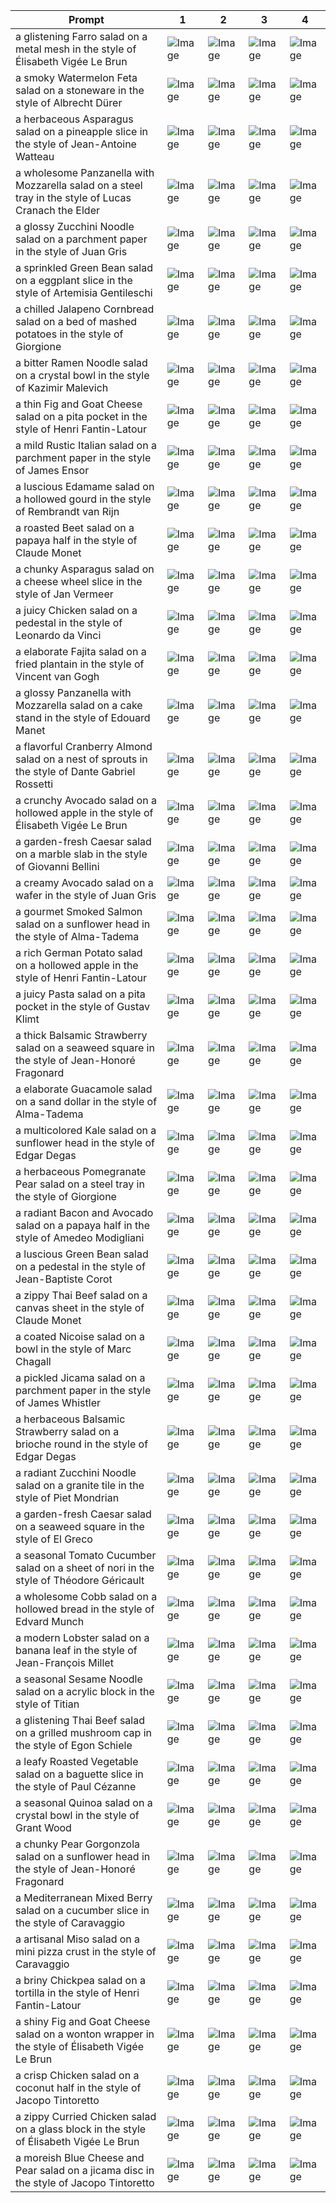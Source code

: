 | Prompt | 1 | 2 | 3 | 4 |
|-|-|-|-|-|
| a glistening Farro salad on a metal mesh in the style of Élisabeth Vigée Le Brun | ![Image](https://salad-benchmark-public-assets.s3.us-east-2.amazonaws.com/sdxl/25f8db78-e149-4ec5-b07e-48644490bd57-0.jpg) | ![Image](https://salad-benchmark-public-assets.s3.us-east-2.amazonaws.com/sdxl/25f8db78-e149-4ec5-b07e-48644490bd57-1.jpg) | ![Image](https://salad-benchmark-public-assets.s3.us-east-2.amazonaws.com/sdxl/25f8db78-e149-4ec5-b07e-48644490bd57-2.jpg) | ![Image](https://salad-benchmark-public-assets.s3.us-east-2.amazonaws.com/sdxl/25f8db78-e149-4ec5-b07e-48644490bd57-3.jpg) |
| a smoky Watermelon Feta salad on a stoneware in the style of Albrecht Dürer | ![Image](https://salad-benchmark-public-assets.s3.us-east-2.amazonaws.com/sdxl/f3e75209-c004-4c5a-8e39-fe24a6d81bd5-0.jpg) | ![Image](https://salad-benchmark-public-assets.s3.us-east-2.amazonaws.com/sdxl/f3e75209-c004-4c5a-8e39-fe24a6d81bd5-1.jpg) | ![Image](https://salad-benchmark-public-assets.s3.us-east-2.amazonaws.com/sdxl/f3e75209-c004-4c5a-8e39-fe24a6d81bd5-2.jpg) | ![Image](https://salad-benchmark-public-assets.s3.us-east-2.amazonaws.com/sdxl/f3e75209-c004-4c5a-8e39-fe24a6d81bd5-3.jpg) |
| a herbaceous Asparagus salad on a pineapple slice in the style of Jean-Antoine Watteau | ![Image](https://salad-benchmark-public-assets.s3.us-east-2.amazonaws.com/sdxl/b7e5e9c1-a4da-470a-8aeb-2cd480a842f1-0.jpg) | ![Image](https://salad-benchmark-public-assets.s3.us-east-2.amazonaws.com/sdxl/b7e5e9c1-a4da-470a-8aeb-2cd480a842f1-1.jpg) | ![Image](https://salad-benchmark-public-assets.s3.us-east-2.amazonaws.com/sdxl/b7e5e9c1-a4da-470a-8aeb-2cd480a842f1-2.jpg) | ![Image](https://salad-benchmark-public-assets.s3.us-east-2.amazonaws.com/sdxl/b7e5e9c1-a4da-470a-8aeb-2cd480a842f1-3.jpg) |
| a wholesome Panzanella with Mozzarella salad on a steel tray in the style of Lucas Cranach the Elder | ![Image](https://salad-benchmark-public-assets.s3.us-east-2.amazonaws.com/sdxl/54cbcdf9-7f42-4294-9f04-97b1c00768d1-0.jpg) | ![Image](https://salad-benchmark-public-assets.s3.us-east-2.amazonaws.com/sdxl/54cbcdf9-7f42-4294-9f04-97b1c00768d1-1.jpg) | ![Image](https://salad-benchmark-public-assets.s3.us-east-2.amazonaws.com/sdxl/54cbcdf9-7f42-4294-9f04-97b1c00768d1-2.jpg) | ![Image](https://salad-benchmark-public-assets.s3.us-east-2.amazonaws.com/sdxl/54cbcdf9-7f42-4294-9f04-97b1c00768d1-3.jpg) |
| a glossy Zucchini Noodle salad on a parchment paper in the style of Juan Gris | ![Image](https://salad-benchmark-public-assets.s3.us-east-2.amazonaws.com/sdxl/08d301b0-351c-492f-8be6-bb36fd8aaded-0.jpg) | ![Image](https://salad-benchmark-public-assets.s3.us-east-2.amazonaws.com/sdxl/08d301b0-351c-492f-8be6-bb36fd8aaded-1.jpg) | ![Image](https://salad-benchmark-public-assets.s3.us-east-2.amazonaws.com/sdxl/08d301b0-351c-492f-8be6-bb36fd8aaded-2.jpg) | ![Image](https://salad-benchmark-public-assets.s3.us-east-2.amazonaws.com/sdxl/08d301b0-351c-492f-8be6-bb36fd8aaded-3.jpg) |
| a sprinkled Green Bean salad on a eggplant slice in the style of Artemisia Gentileschi | ![Image](https://salad-benchmark-public-assets.s3.us-east-2.amazonaws.com/sdxl/3e49518f-bc92-4e53-87cc-14a3a15b1bd7-0.jpg) | ![Image](https://salad-benchmark-public-assets.s3.us-east-2.amazonaws.com/sdxl/3e49518f-bc92-4e53-87cc-14a3a15b1bd7-1.jpg) | ![Image](https://salad-benchmark-public-assets.s3.us-east-2.amazonaws.com/sdxl/3e49518f-bc92-4e53-87cc-14a3a15b1bd7-2.jpg) | ![Image](https://salad-benchmark-public-assets.s3.us-east-2.amazonaws.com/sdxl/3e49518f-bc92-4e53-87cc-14a3a15b1bd7-3.jpg) |
| a chilled Jalapeno Cornbread salad on a bed of mashed potatoes in the style of Giorgione | ![Image](https://salad-benchmark-public-assets.s3.us-east-2.amazonaws.com/sdxl/ac1e8f05-b2b0-431b-920a-372775c3b893-0.jpg) | ![Image](https://salad-benchmark-public-assets.s3.us-east-2.amazonaws.com/sdxl/ac1e8f05-b2b0-431b-920a-372775c3b893-1.jpg) | ![Image](https://salad-benchmark-public-assets.s3.us-east-2.amazonaws.com/sdxl/ac1e8f05-b2b0-431b-920a-372775c3b893-2.jpg) | ![Image](https://salad-benchmark-public-assets.s3.us-east-2.amazonaws.com/sdxl/ac1e8f05-b2b0-431b-920a-372775c3b893-3.jpg) |
| a bitter Ramen Noodle salad on a crystal bowl in the style of Kazimir Malevich | ![Image](https://salad-benchmark-public-assets.s3.us-east-2.amazonaws.com/sdxl/10e7fa14-6031-4aa8-9914-f0e735de888a-0.jpg) | ![Image](https://salad-benchmark-public-assets.s3.us-east-2.amazonaws.com/sdxl/10e7fa14-6031-4aa8-9914-f0e735de888a-1.jpg) | ![Image](https://salad-benchmark-public-assets.s3.us-east-2.amazonaws.com/sdxl/10e7fa14-6031-4aa8-9914-f0e735de888a-2.jpg) | ![Image](https://salad-benchmark-public-assets.s3.us-east-2.amazonaws.com/sdxl/10e7fa14-6031-4aa8-9914-f0e735de888a-3.jpg) |
| a thin Fig and Goat Cheese salad on a pita pocket in the style of Henri Fantin-Latour | ![Image](https://salad-benchmark-public-assets.s3.us-east-2.amazonaws.com/sdxl/59e4ab2f-22d0-47d3-bdc7-970785126855-0.jpg) | ![Image](https://salad-benchmark-public-assets.s3.us-east-2.amazonaws.com/sdxl/59e4ab2f-22d0-47d3-bdc7-970785126855-1.jpg) | ![Image](https://salad-benchmark-public-assets.s3.us-east-2.amazonaws.com/sdxl/59e4ab2f-22d0-47d3-bdc7-970785126855-2.jpg) | ![Image](https://salad-benchmark-public-assets.s3.us-east-2.amazonaws.com/sdxl/59e4ab2f-22d0-47d3-bdc7-970785126855-3.jpg) |
| a mild Rustic Italian salad on a parchment paper in the style of James Ensor | ![Image](https://salad-benchmark-public-assets.s3.us-east-2.amazonaws.com/sdxl/36da3d52-beed-4ac8-899d-5eb2f70dd7cf-0.jpg) | ![Image](https://salad-benchmark-public-assets.s3.us-east-2.amazonaws.com/sdxl/36da3d52-beed-4ac8-899d-5eb2f70dd7cf-1.jpg) | ![Image](https://salad-benchmark-public-assets.s3.us-east-2.amazonaws.com/sdxl/36da3d52-beed-4ac8-899d-5eb2f70dd7cf-2.jpg) | ![Image](https://salad-benchmark-public-assets.s3.us-east-2.amazonaws.com/sdxl/36da3d52-beed-4ac8-899d-5eb2f70dd7cf-3.jpg) |
| a luscious Edamame salad on a hollowed gourd in the style of Rembrandt van Rijn | ![Image](https://salad-benchmark-public-assets.s3.us-east-2.amazonaws.com/sdxl/55da3652-0586-4b6c-afc6-f80725f50cae-0.jpg) | ![Image](https://salad-benchmark-public-assets.s3.us-east-2.amazonaws.com/sdxl/55da3652-0586-4b6c-afc6-f80725f50cae-1.jpg) | ![Image](https://salad-benchmark-public-assets.s3.us-east-2.amazonaws.com/sdxl/55da3652-0586-4b6c-afc6-f80725f50cae-2.jpg) | ![Image](https://salad-benchmark-public-assets.s3.us-east-2.amazonaws.com/sdxl/55da3652-0586-4b6c-afc6-f80725f50cae-3.jpg) |
| a roasted Beet salad on a papaya half in the style of Claude Monet | ![Image](https://salad-benchmark-public-assets.s3.us-east-2.amazonaws.com/sdxl/29c601b2-01b2-4e61-9dfe-f3d99de86add-0.jpg) | ![Image](https://salad-benchmark-public-assets.s3.us-east-2.amazonaws.com/sdxl/29c601b2-01b2-4e61-9dfe-f3d99de86add-1.jpg) | ![Image](https://salad-benchmark-public-assets.s3.us-east-2.amazonaws.com/sdxl/29c601b2-01b2-4e61-9dfe-f3d99de86add-2.jpg) | ![Image](https://salad-benchmark-public-assets.s3.us-east-2.amazonaws.com/sdxl/29c601b2-01b2-4e61-9dfe-f3d99de86add-3.jpg) |
| a chunky Asparagus salad on a cheese wheel slice in the style of Jan Vermeer | ![Image](https://salad-benchmark-public-assets.s3.us-east-2.amazonaws.com/sdxl/365c17ec-4858-4b70-8c29-6394a8a7e178-0.jpg) | ![Image](https://salad-benchmark-public-assets.s3.us-east-2.amazonaws.com/sdxl/365c17ec-4858-4b70-8c29-6394a8a7e178-1.jpg) | ![Image](https://salad-benchmark-public-assets.s3.us-east-2.amazonaws.com/sdxl/365c17ec-4858-4b70-8c29-6394a8a7e178-2.jpg) | ![Image](https://salad-benchmark-public-assets.s3.us-east-2.amazonaws.com/sdxl/365c17ec-4858-4b70-8c29-6394a8a7e178-3.jpg) |
| a juicy Chicken salad on a pedestal in the style of Leonardo da Vinci | ![Image](https://salad-benchmark-public-assets.s3.us-east-2.amazonaws.com/sdxl/33b7f86c-59ce-4aea-b479-06d2f3abef89-0.jpg) | ![Image](https://salad-benchmark-public-assets.s3.us-east-2.amazonaws.com/sdxl/33b7f86c-59ce-4aea-b479-06d2f3abef89-1.jpg) | ![Image](https://salad-benchmark-public-assets.s3.us-east-2.amazonaws.com/sdxl/33b7f86c-59ce-4aea-b479-06d2f3abef89-2.jpg) | ![Image](https://salad-benchmark-public-assets.s3.us-east-2.amazonaws.com/sdxl/33b7f86c-59ce-4aea-b479-06d2f3abef89-3.jpg) |
| a elaborate Fajita salad on a fried plantain in the style of Vincent van Gogh | ![Image](https://salad-benchmark-public-assets.s3.us-east-2.amazonaws.com/sdxl/d47ffcfe-439e-46d4-acd2-8c8fe997d3b1-0.jpg) | ![Image](https://salad-benchmark-public-assets.s3.us-east-2.amazonaws.com/sdxl/d47ffcfe-439e-46d4-acd2-8c8fe997d3b1-1.jpg) | ![Image](https://salad-benchmark-public-assets.s3.us-east-2.amazonaws.com/sdxl/d47ffcfe-439e-46d4-acd2-8c8fe997d3b1-2.jpg) | ![Image](https://salad-benchmark-public-assets.s3.us-east-2.amazonaws.com/sdxl/d47ffcfe-439e-46d4-acd2-8c8fe997d3b1-3.jpg) |
| a glossy Panzanella with Mozzarella salad on a cake stand in the style of Edouard Manet | ![Image](https://salad-benchmark-public-assets.s3.us-east-2.amazonaws.com/sdxl/3d4ed2ef-ee00-46d1-bac9-8c146536fb26-0.jpg) | ![Image](https://salad-benchmark-public-assets.s3.us-east-2.amazonaws.com/sdxl/3d4ed2ef-ee00-46d1-bac9-8c146536fb26-1.jpg) | ![Image](https://salad-benchmark-public-assets.s3.us-east-2.amazonaws.com/sdxl/3d4ed2ef-ee00-46d1-bac9-8c146536fb26-2.jpg) | ![Image](https://salad-benchmark-public-assets.s3.us-east-2.amazonaws.com/sdxl/3d4ed2ef-ee00-46d1-bac9-8c146536fb26-3.jpg) |
| a flavorful Cranberry Almond salad on a nest of sprouts in the style of Dante Gabriel Rossetti | ![Image](https://salad-benchmark-public-assets.s3.us-east-2.amazonaws.com/sdxl/09cdd23d-c17b-4fc1-96c0-4eec071fdd51-0.jpg) | ![Image](https://salad-benchmark-public-assets.s3.us-east-2.amazonaws.com/sdxl/09cdd23d-c17b-4fc1-96c0-4eec071fdd51-1.jpg) | ![Image](https://salad-benchmark-public-assets.s3.us-east-2.amazonaws.com/sdxl/09cdd23d-c17b-4fc1-96c0-4eec071fdd51-2.jpg) | ![Image](https://salad-benchmark-public-assets.s3.us-east-2.amazonaws.com/sdxl/09cdd23d-c17b-4fc1-96c0-4eec071fdd51-3.jpg) |
| a crunchy Avocado salad on a hollowed apple in the style of Élisabeth Vigée Le Brun | ![Image](https://salad-benchmark-public-assets.s3.us-east-2.amazonaws.com/sdxl/7e002dca-7af4-4208-ad76-1836be73d29f-0.jpg) | ![Image](https://salad-benchmark-public-assets.s3.us-east-2.amazonaws.com/sdxl/7e002dca-7af4-4208-ad76-1836be73d29f-1.jpg) | ![Image](https://salad-benchmark-public-assets.s3.us-east-2.amazonaws.com/sdxl/7e002dca-7af4-4208-ad76-1836be73d29f-2.jpg) | ![Image](https://salad-benchmark-public-assets.s3.us-east-2.amazonaws.com/sdxl/7e002dca-7af4-4208-ad76-1836be73d29f-3.jpg) |
| a garden-fresh Caesar salad on a marble slab in the style of Giovanni Bellini | ![Image](https://salad-benchmark-public-assets.s3.us-east-2.amazonaws.com/sdxl/1d0506df-b1d6-425d-8512-35fee5d6bfdb-0.jpg) | ![Image](https://salad-benchmark-public-assets.s3.us-east-2.amazonaws.com/sdxl/1d0506df-b1d6-425d-8512-35fee5d6bfdb-1.jpg) | ![Image](https://salad-benchmark-public-assets.s3.us-east-2.amazonaws.com/sdxl/1d0506df-b1d6-425d-8512-35fee5d6bfdb-2.jpg) | ![Image](https://salad-benchmark-public-assets.s3.us-east-2.amazonaws.com/sdxl/1d0506df-b1d6-425d-8512-35fee5d6bfdb-3.jpg) |
| a creamy Avocado salad on a wafer in the style of Juan Gris | ![Image](https://salad-benchmark-public-assets.s3.us-east-2.amazonaws.com/sdxl/65aefe09-b16d-4390-8083-2e782a273204-0.jpg) | ![Image](https://salad-benchmark-public-assets.s3.us-east-2.amazonaws.com/sdxl/65aefe09-b16d-4390-8083-2e782a273204-1.jpg) | ![Image](https://salad-benchmark-public-assets.s3.us-east-2.amazonaws.com/sdxl/65aefe09-b16d-4390-8083-2e782a273204-2.jpg) | ![Image](https://salad-benchmark-public-assets.s3.us-east-2.amazonaws.com/sdxl/65aefe09-b16d-4390-8083-2e782a273204-3.jpg) |
| a gourmet Smoked Salmon salad on a sunflower head in the style of Alma-Tadema | ![Image](https://salad-benchmark-public-assets.s3.us-east-2.amazonaws.com/sdxl/2374343f-9dee-4ed4-b715-c3cdba9b6f61-0.jpg) | ![Image](https://salad-benchmark-public-assets.s3.us-east-2.amazonaws.com/sdxl/2374343f-9dee-4ed4-b715-c3cdba9b6f61-1.jpg) | ![Image](https://salad-benchmark-public-assets.s3.us-east-2.amazonaws.com/sdxl/2374343f-9dee-4ed4-b715-c3cdba9b6f61-2.jpg) | ![Image](https://salad-benchmark-public-assets.s3.us-east-2.amazonaws.com/sdxl/2374343f-9dee-4ed4-b715-c3cdba9b6f61-3.jpg) |
| a rich German Potato salad on a hollowed apple in the style of Henri Fantin-Latour | ![Image](https://salad-benchmark-public-assets.s3.us-east-2.amazonaws.com/sdxl/e0c19711-a5d3-43d0-95da-3c8d59bc6dc5-0.jpg) | ![Image](https://salad-benchmark-public-assets.s3.us-east-2.amazonaws.com/sdxl/e0c19711-a5d3-43d0-95da-3c8d59bc6dc5-1.jpg) | ![Image](https://salad-benchmark-public-assets.s3.us-east-2.amazonaws.com/sdxl/e0c19711-a5d3-43d0-95da-3c8d59bc6dc5-2.jpg) | ![Image](https://salad-benchmark-public-assets.s3.us-east-2.amazonaws.com/sdxl/e0c19711-a5d3-43d0-95da-3c8d59bc6dc5-3.jpg) |
| a juicy Pasta salad on a pita pocket in the style of Gustav Klimt | ![Image](https://salad-benchmark-public-assets.s3.us-east-2.amazonaws.com/sdxl/da66647b-71bb-4ac3-be64-e065922033f0-0.jpg) | ![Image](https://salad-benchmark-public-assets.s3.us-east-2.amazonaws.com/sdxl/da66647b-71bb-4ac3-be64-e065922033f0-1.jpg) | ![Image](https://salad-benchmark-public-assets.s3.us-east-2.amazonaws.com/sdxl/da66647b-71bb-4ac3-be64-e065922033f0-2.jpg) | ![Image](https://salad-benchmark-public-assets.s3.us-east-2.amazonaws.com/sdxl/da66647b-71bb-4ac3-be64-e065922033f0-3.jpg) |
| a thick Balsamic Strawberry salad on a seaweed square in the style of Jean-Honoré Fragonard | ![Image](https://salad-benchmark-public-assets.s3.us-east-2.amazonaws.com/sdxl/3ca61d1a-dc89-490e-9242-b6353d3060e2-0.jpg) | ![Image](https://salad-benchmark-public-assets.s3.us-east-2.amazonaws.com/sdxl/3ca61d1a-dc89-490e-9242-b6353d3060e2-1.jpg) | ![Image](https://salad-benchmark-public-assets.s3.us-east-2.amazonaws.com/sdxl/3ca61d1a-dc89-490e-9242-b6353d3060e2-2.jpg) | ![Image](https://salad-benchmark-public-assets.s3.us-east-2.amazonaws.com/sdxl/3ca61d1a-dc89-490e-9242-b6353d3060e2-3.jpg) |
| a elaborate Guacamole salad on a sand dollar in the style of Alma-Tadema | ![Image](https://salad-benchmark-public-assets.s3.us-east-2.amazonaws.com/sdxl/6c346937-d4cd-45a0-b4ab-0c2f18bf2659-0.jpg) | ![Image](https://salad-benchmark-public-assets.s3.us-east-2.amazonaws.com/sdxl/6c346937-d4cd-45a0-b4ab-0c2f18bf2659-1.jpg) | ![Image](https://salad-benchmark-public-assets.s3.us-east-2.amazonaws.com/sdxl/6c346937-d4cd-45a0-b4ab-0c2f18bf2659-2.jpg) | ![Image](https://salad-benchmark-public-assets.s3.us-east-2.amazonaws.com/sdxl/6c346937-d4cd-45a0-b4ab-0c2f18bf2659-3.jpg) |
| a multicolored Kale salad on a sunflower head in the style of Edgar Degas | ![Image](https://salad-benchmark-public-assets.s3.us-east-2.amazonaws.com/sdxl/1c6ded29-f731-4d4e-b265-0a7e9530150b-0.jpg) | ![Image](https://salad-benchmark-public-assets.s3.us-east-2.amazonaws.com/sdxl/1c6ded29-f731-4d4e-b265-0a7e9530150b-1.jpg) | ![Image](https://salad-benchmark-public-assets.s3.us-east-2.amazonaws.com/sdxl/1c6ded29-f731-4d4e-b265-0a7e9530150b-2.jpg) | ![Image](https://salad-benchmark-public-assets.s3.us-east-2.amazonaws.com/sdxl/1c6ded29-f731-4d4e-b265-0a7e9530150b-3.jpg) |
| a herbaceous Pomegranate Pear salad on a steel tray in the style of Giorgione | ![Image](https://salad-benchmark-public-assets.s3.us-east-2.amazonaws.com/sdxl/1434ad05-8e26-435b-b444-00b5d22b5925-0.jpg) | ![Image](https://salad-benchmark-public-assets.s3.us-east-2.amazonaws.com/sdxl/1434ad05-8e26-435b-b444-00b5d22b5925-1.jpg) | ![Image](https://salad-benchmark-public-assets.s3.us-east-2.amazonaws.com/sdxl/1434ad05-8e26-435b-b444-00b5d22b5925-2.jpg) | ![Image](https://salad-benchmark-public-assets.s3.us-east-2.amazonaws.com/sdxl/1434ad05-8e26-435b-b444-00b5d22b5925-3.jpg) |
| a radiant Bacon and Avocado salad on a papaya half in the style of Amedeo Modigliani | ![Image](https://salad-benchmark-public-assets.s3.us-east-2.amazonaws.com/sdxl/4cb795e8-61ab-4468-85d1-6355398352ce-0.jpg) | ![Image](https://salad-benchmark-public-assets.s3.us-east-2.amazonaws.com/sdxl/4cb795e8-61ab-4468-85d1-6355398352ce-1.jpg) | ![Image](https://salad-benchmark-public-assets.s3.us-east-2.amazonaws.com/sdxl/4cb795e8-61ab-4468-85d1-6355398352ce-2.jpg) | ![Image](https://salad-benchmark-public-assets.s3.us-east-2.amazonaws.com/sdxl/4cb795e8-61ab-4468-85d1-6355398352ce-3.jpg) |
| a luscious Green Bean salad on a pedestal in the style of Jean-Baptiste Corot | ![Image](https://salad-benchmark-public-assets.s3.us-east-2.amazonaws.com/sdxl/8a7e4321-b59d-496d-8688-abb09e1aac4b-0.jpg) | ![Image](https://salad-benchmark-public-assets.s3.us-east-2.amazonaws.com/sdxl/8a7e4321-b59d-496d-8688-abb09e1aac4b-1.jpg) | ![Image](https://salad-benchmark-public-assets.s3.us-east-2.amazonaws.com/sdxl/8a7e4321-b59d-496d-8688-abb09e1aac4b-2.jpg) | ![Image](https://salad-benchmark-public-assets.s3.us-east-2.amazonaws.com/sdxl/8a7e4321-b59d-496d-8688-abb09e1aac4b-3.jpg) |
| a zippy Thai Beef salad on a canvas sheet in the style of Claude Monet | ![Image](https://salad-benchmark-public-assets.s3.us-east-2.amazonaws.com/sdxl/9ee444b6-fbd1-4dc5-9ee6-2ef3c2e4cc69-0.jpg) | ![Image](https://salad-benchmark-public-assets.s3.us-east-2.amazonaws.com/sdxl/9ee444b6-fbd1-4dc5-9ee6-2ef3c2e4cc69-1.jpg) | ![Image](https://salad-benchmark-public-assets.s3.us-east-2.amazonaws.com/sdxl/9ee444b6-fbd1-4dc5-9ee6-2ef3c2e4cc69-2.jpg) | ![Image](https://salad-benchmark-public-assets.s3.us-east-2.amazonaws.com/sdxl/9ee444b6-fbd1-4dc5-9ee6-2ef3c2e4cc69-3.jpg) |
| a coated Nicoise salad on a bowl in the style of Marc Chagall | ![Image](https://salad-benchmark-public-assets.s3.us-east-2.amazonaws.com/sdxl/cee79423-64ef-4c0d-a23b-c71bde19aac5-0.jpg) | ![Image](https://salad-benchmark-public-assets.s3.us-east-2.amazonaws.com/sdxl/cee79423-64ef-4c0d-a23b-c71bde19aac5-1.jpg) | ![Image](https://salad-benchmark-public-assets.s3.us-east-2.amazonaws.com/sdxl/cee79423-64ef-4c0d-a23b-c71bde19aac5-2.jpg) | ![Image](https://salad-benchmark-public-assets.s3.us-east-2.amazonaws.com/sdxl/cee79423-64ef-4c0d-a23b-c71bde19aac5-3.jpg) |
| a pickled Jicama salad on a parchment paper in the style of James Whistler | ![Image](https://salad-benchmark-public-assets.s3.us-east-2.amazonaws.com/sdxl/d9ad3737-206c-4ddf-a977-66cae030001f-0.jpg) | ![Image](https://salad-benchmark-public-assets.s3.us-east-2.amazonaws.com/sdxl/d9ad3737-206c-4ddf-a977-66cae030001f-1.jpg) | ![Image](https://salad-benchmark-public-assets.s3.us-east-2.amazonaws.com/sdxl/d9ad3737-206c-4ddf-a977-66cae030001f-2.jpg) | ![Image](https://salad-benchmark-public-assets.s3.us-east-2.amazonaws.com/sdxl/d9ad3737-206c-4ddf-a977-66cae030001f-3.jpg) |
| a herbaceous Balsamic Strawberry salad on a brioche round in the style of Edgar Degas | ![Image](https://salad-benchmark-public-assets.s3.us-east-2.amazonaws.com/sdxl/c85ae52f-6985-421a-87ef-07737c6b5dc5-0.jpg) | ![Image](https://salad-benchmark-public-assets.s3.us-east-2.amazonaws.com/sdxl/c85ae52f-6985-421a-87ef-07737c6b5dc5-1.jpg) | ![Image](https://salad-benchmark-public-assets.s3.us-east-2.amazonaws.com/sdxl/c85ae52f-6985-421a-87ef-07737c6b5dc5-2.jpg) | ![Image](https://salad-benchmark-public-assets.s3.us-east-2.amazonaws.com/sdxl/c85ae52f-6985-421a-87ef-07737c6b5dc5-3.jpg) |
| a radiant Zucchini Noodle salad on a granite tile in the style of Piet Mondrian | ![Image](https://salad-benchmark-public-assets.s3.us-east-2.amazonaws.com/sdxl/cfc49cd0-b7b1-481d-b4d8-c5625fc98508-0.jpg) | ![Image](https://salad-benchmark-public-assets.s3.us-east-2.amazonaws.com/sdxl/cfc49cd0-b7b1-481d-b4d8-c5625fc98508-1.jpg) | ![Image](https://salad-benchmark-public-assets.s3.us-east-2.amazonaws.com/sdxl/cfc49cd0-b7b1-481d-b4d8-c5625fc98508-2.jpg) | ![Image](https://salad-benchmark-public-assets.s3.us-east-2.amazonaws.com/sdxl/cfc49cd0-b7b1-481d-b4d8-c5625fc98508-3.jpg) |
| a garden-fresh Caesar salad on a seaweed square in the style of El Greco | ![Image](https://salad-benchmark-public-assets.s3.us-east-2.amazonaws.com/sdxl/f16eb1bc-26b7-43a2-9932-70a96d837f3a-0.jpg) | ![Image](https://salad-benchmark-public-assets.s3.us-east-2.amazonaws.com/sdxl/f16eb1bc-26b7-43a2-9932-70a96d837f3a-1.jpg) | ![Image](https://salad-benchmark-public-assets.s3.us-east-2.amazonaws.com/sdxl/f16eb1bc-26b7-43a2-9932-70a96d837f3a-2.jpg) | ![Image](https://salad-benchmark-public-assets.s3.us-east-2.amazonaws.com/sdxl/f16eb1bc-26b7-43a2-9932-70a96d837f3a-3.jpg) |
| a seasonal Tomato Cucumber salad on a sheet of nori in the style of Théodore Géricault | ![Image](https://salad-benchmark-public-assets.s3.us-east-2.amazonaws.com/sdxl/ed7ec212-3008-471b-9cda-e1b623842fc4-0.jpg) | ![Image](https://salad-benchmark-public-assets.s3.us-east-2.amazonaws.com/sdxl/ed7ec212-3008-471b-9cda-e1b623842fc4-1.jpg) | ![Image](https://salad-benchmark-public-assets.s3.us-east-2.amazonaws.com/sdxl/ed7ec212-3008-471b-9cda-e1b623842fc4-2.jpg) | ![Image](https://salad-benchmark-public-assets.s3.us-east-2.amazonaws.com/sdxl/ed7ec212-3008-471b-9cda-e1b623842fc4-3.jpg) |
| a wholesome Cobb salad on a hollowed bread in the style of Edvard Munch | ![Image](https://salad-benchmark-public-assets.s3.us-east-2.amazonaws.com/sdxl/66a979c8-4096-4ecf-8576-af5df811469a-0.jpg) | ![Image](https://salad-benchmark-public-assets.s3.us-east-2.amazonaws.com/sdxl/66a979c8-4096-4ecf-8576-af5df811469a-1.jpg) | ![Image](https://salad-benchmark-public-assets.s3.us-east-2.amazonaws.com/sdxl/66a979c8-4096-4ecf-8576-af5df811469a-2.jpg) | ![Image](https://salad-benchmark-public-assets.s3.us-east-2.amazonaws.com/sdxl/66a979c8-4096-4ecf-8576-af5df811469a-3.jpg) |
| a modern Lobster salad on a banana leaf in the style of Jean-François Millet | ![Image](https://salad-benchmark-public-assets.s3.us-east-2.amazonaws.com/sdxl/12d26cfc-e2c8-46fc-9dc5-9e89b8d5b57c-0.jpg) | ![Image](https://salad-benchmark-public-assets.s3.us-east-2.amazonaws.com/sdxl/12d26cfc-e2c8-46fc-9dc5-9e89b8d5b57c-1.jpg) | ![Image](https://salad-benchmark-public-assets.s3.us-east-2.amazonaws.com/sdxl/12d26cfc-e2c8-46fc-9dc5-9e89b8d5b57c-2.jpg) | ![Image](https://salad-benchmark-public-assets.s3.us-east-2.amazonaws.com/sdxl/12d26cfc-e2c8-46fc-9dc5-9e89b8d5b57c-3.jpg) |
| a seasonal Sesame Noodle salad on a acrylic block in the style of Titian | ![Image](https://salad-benchmark-public-assets.s3.us-east-2.amazonaws.com/sdxl/7e5473ba-bf1f-40ec-ad97-6357705cda20-0.jpg) | ![Image](https://salad-benchmark-public-assets.s3.us-east-2.amazonaws.com/sdxl/7e5473ba-bf1f-40ec-ad97-6357705cda20-1.jpg) | ![Image](https://salad-benchmark-public-assets.s3.us-east-2.amazonaws.com/sdxl/7e5473ba-bf1f-40ec-ad97-6357705cda20-2.jpg) | ![Image](https://salad-benchmark-public-assets.s3.us-east-2.amazonaws.com/sdxl/7e5473ba-bf1f-40ec-ad97-6357705cda20-3.jpg) |
| a glistening Thai Beef salad on a grilled mushroom cap in the style of Egon Schiele | ![Image](https://salad-benchmark-public-assets.s3.us-east-2.amazonaws.com/sdxl/4b18c47b-c1e4-41d8-a1bc-8a265754844f-0.jpg) | ![Image](https://salad-benchmark-public-assets.s3.us-east-2.amazonaws.com/sdxl/4b18c47b-c1e4-41d8-a1bc-8a265754844f-1.jpg) | ![Image](https://salad-benchmark-public-assets.s3.us-east-2.amazonaws.com/sdxl/4b18c47b-c1e4-41d8-a1bc-8a265754844f-2.jpg) | ![Image](https://salad-benchmark-public-assets.s3.us-east-2.amazonaws.com/sdxl/4b18c47b-c1e4-41d8-a1bc-8a265754844f-3.jpg) |
| a leafy Roasted Vegetable salad on a baguette slice in the style of Paul Cézanne | ![Image](https://salad-benchmark-public-assets.s3.us-east-2.amazonaws.com/sdxl/1d1ad271-7d4a-40b5-a97b-ba8ba9b3b7b8-0.jpg) | ![Image](https://salad-benchmark-public-assets.s3.us-east-2.amazonaws.com/sdxl/1d1ad271-7d4a-40b5-a97b-ba8ba9b3b7b8-1.jpg) | ![Image](https://salad-benchmark-public-assets.s3.us-east-2.amazonaws.com/sdxl/1d1ad271-7d4a-40b5-a97b-ba8ba9b3b7b8-2.jpg) | ![Image](https://salad-benchmark-public-assets.s3.us-east-2.amazonaws.com/sdxl/1d1ad271-7d4a-40b5-a97b-ba8ba9b3b7b8-3.jpg) |
| a seasonal Quinoa salad on a crystal bowl in the style of Grant Wood | ![Image](https://salad-benchmark-public-assets.s3.us-east-2.amazonaws.com/sdxl/8b96d996-2cf8-4caa-9b11-28f72c9e1ddf-0.jpg) | ![Image](https://salad-benchmark-public-assets.s3.us-east-2.amazonaws.com/sdxl/8b96d996-2cf8-4caa-9b11-28f72c9e1ddf-1.jpg) | ![Image](https://salad-benchmark-public-assets.s3.us-east-2.amazonaws.com/sdxl/8b96d996-2cf8-4caa-9b11-28f72c9e1ddf-2.jpg) | ![Image](https://salad-benchmark-public-assets.s3.us-east-2.amazonaws.com/sdxl/8b96d996-2cf8-4caa-9b11-28f72c9e1ddf-3.jpg) |
| a chunky Pear Gorgonzola salad on a sunflower head in the style of Jean-Honoré Fragonard | ![Image](https://salad-benchmark-public-assets.s3.us-east-2.amazonaws.com/sdxl/b72e7cff-c58b-475c-aa64-b6066f290891-0.jpg) | ![Image](https://salad-benchmark-public-assets.s3.us-east-2.amazonaws.com/sdxl/b72e7cff-c58b-475c-aa64-b6066f290891-1.jpg) | ![Image](https://salad-benchmark-public-assets.s3.us-east-2.amazonaws.com/sdxl/b72e7cff-c58b-475c-aa64-b6066f290891-2.jpg) | ![Image](https://salad-benchmark-public-assets.s3.us-east-2.amazonaws.com/sdxl/b72e7cff-c58b-475c-aa64-b6066f290891-3.jpg) |
| a Mediterranean Mixed Berry salad on a cucumber slice in the style of Caravaggio | ![Image](https://salad-benchmark-public-assets.s3.us-east-2.amazonaws.com/sdxl/8569a885-0c5d-4250-99f1-4316c0c48cc6-0.jpg) | ![Image](https://salad-benchmark-public-assets.s3.us-east-2.amazonaws.com/sdxl/8569a885-0c5d-4250-99f1-4316c0c48cc6-1.jpg) | ![Image](https://salad-benchmark-public-assets.s3.us-east-2.amazonaws.com/sdxl/8569a885-0c5d-4250-99f1-4316c0c48cc6-2.jpg) | ![Image](https://salad-benchmark-public-assets.s3.us-east-2.amazonaws.com/sdxl/8569a885-0c5d-4250-99f1-4316c0c48cc6-3.jpg) |
| a artisanal Miso salad on a mini pizza crust in the style of Caravaggio | ![Image](https://salad-benchmark-public-assets.s3.us-east-2.amazonaws.com/sdxl/f15e25f5-1a7b-4d04-ac13-14ef85b7a9f8-0.jpg) | ![Image](https://salad-benchmark-public-assets.s3.us-east-2.amazonaws.com/sdxl/f15e25f5-1a7b-4d04-ac13-14ef85b7a9f8-1.jpg) | ![Image](https://salad-benchmark-public-assets.s3.us-east-2.amazonaws.com/sdxl/f15e25f5-1a7b-4d04-ac13-14ef85b7a9f8-2.jpg) | ![Image](https://salad-benchmark-public-assets.s3.us-east-2.amazonaws.com/sdxl/f15e25f5-1a7b-4d04-ac13-14ef85b7a9f8-3.jpg) |
| a briny Chickpea salad on a tortilla in the style of Henri Fantin-Latour | ![Image](https://salad-benchmark-public-assets.s3.us-east-2.amazonaws.com/sdxl/d32b22a6-245d-414b-abaf-2fff30f36466-0.jpg) | ![Image](https://salad-benchmark-public-assets.s3.us-east-2.amazonaws.com/sdxl/d32b22a6-245d-414b-abaf-2fff30f36466-1.jpg) | ![Image](https://salad-benchmark-public-assets.s3.us-east-2.amazonaws.com/sdxl/d32b22a6-245d-414b-abaf-2fff30f36466-2.jpg) | ![Image](https://salad-benchmark-public-assets.s3.us-east-2.amazonaws.com/sdxl/d32b22a6-245d-414b-abaf-2fff30f36466-3.jpg) |
| a shiny Fig and Goat Cheese salad on a wonton wrapper in the style of Élisabeth Vigée Le Brun | ![Image](https://salad-benchmark-public-assets.s3.us-east-2.amazonaws.com/sdxl/ebcc2dc9-e3cd-486c-8563-4580b36fa310-0.jpg) | ![Image](https://salad-benchmark-public-assets.s3.us-east-2.amazonaws.com/sdxl/ebcc2dc9-e3cd-486c-8563-4580b36fa310-1.jpg) | ![Image](https://salad-benchmark-public-assets.s3.us-east-2.amazonaws.com/sdxl/ebcc2dc9-e3cd-486c-8563-4580b36fa310-2.jpg) | ![Image](https://salad-benchmark-public-assets.s3.us-east-2.amazonaws.com/sdxl/ebcc2dc9-e3cd-486c-8563-4580b36fa310-3.jpg) |
| a crisp Chicken salad on a coconut half in the style of Jacopo Tintoretto | ![Image](https://salad-benchmark-public-assets.s3.us-east-2.amazonaws.com/sdxl/7e2fcbe3-f604-47f2-afba-0d5d03d5451a-0.jpg) | ![Image](https://salad-benchmark-public-assets.s3.us-east-2.amazonaws.com/sdxl/7e2fcbe3-f604-47f2-afba-0d5d03d5451a-1.jpg) | ![Image](https://salad-benchmark-public-assets.s3.us-east-2.amazonaws.com/sdxl/7e2fcbe3-f604-47f2-afba-0d5d03d5451a-2.jpg) | ![Image](https://salad-benchmark-public-assets.s3.us-east-2.amazonaws.com/sdxl/7e2fcbe3-f604-47f2-afba-0d5d03d5451a-3.jpg) |
| a zippy Curried Chicken salad on a glass block in the style of Élisabeth Vigée Le Brun | ![Image](https://salad-benchmark-public-assets.s3.us-east-2.amazonaws.com/sdxl/ca855445-815c-460c-a7bc-2295f626681b-0.jpg) | ![Image](https://salad-benchmark-public-assets.s3.us-east-2.amazonaws.com/sdxl/ca855445-815c-460c-a7bc-2295f626681b-1.jpg) | ![Image](https://salad-benchmark-public-assets.s3.us-east-2.amazonaws.com/sdxl/ca855445-815c-460c-a7bc-2295f626681b-2.jpg) | ![Image](https://salad-benchmark-public-assets.s3.us-east-2.amazonaws.com/sdxl/ca855445-815c-460c-a7bc-2295f626681b-3.jpg) |
| a moreish Blue Cheese and Pear salad on a jicama disc in the style of Jacopo Tintoretto | ![Image](https://salad-benchmark-public-assets.s3.us-east-2.amazonaws.com/sdxl/c4b665c6-309b-42e1-9fed-6e64fcdde3c1-0.jpg) | ![Image](https://salad-benchmark-public-assets.s3.us-east-2.amazonaws.com/sdxl/c4b665c6-309b-42e1-9fed-6e64fcdde3c1-1.jpg) | ![Image](https://salad-benchmark-public-assets.s3.us-east-2.amazonaws.com/sdxl/c4b665c6-309b-42e1-9fed-6e64fcdde3c1-2.jpg) | ![Image](https://salad-benchmark-public-assets.s3.us-east-2.amazonaws.com/sdxl/c4b665c6-309b-42e1-9fed-6e64fcdde3c1-3.jpg) |
